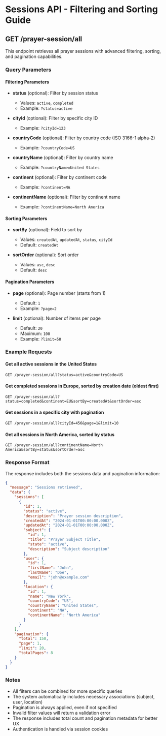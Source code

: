 # Sessions API - Filtering and Sorting Guide

## GET /prayer-session/all

This endpoint retrieves all prayer sessions with advanced filtering, sorting, and pagination capabilities.

### Query Parameters

#### Filtering Parameters

- **status** (optional): Filter by session status
  - Values: `active`, `completed`
  - Example: `?status=active`

- **cityId** (optional): Filter by specific city ID
  - Example: `?cityId=123`

- **countryCode** (optional): Filter by country code (ISO 3166-1 alpha-2)
  - Example: `?countryCode=US`

- **countryName** (optional): Filter by country name
  - Example: `?countryName=United States`

- **continent** (optional): Filter by continent code
  - Example: `?continent=NA`

- **continentName** (optional): Filter by continent name
  - Example: `?continentName=North America`

#### Sorting Parameters

- **sortBy** (optional): Field to sort by
  - Values: `createdAt`, `updatedAt`, `status`, `cityId`
  - Default: `createdAt`

- **sortOrder** (optional): Sort order
  - Values: `asc`, `desc`
  - Default: `desc`

#### Pagination Parameters

- **page** (optional): Page number (starts from 1)
  - Default: `1`
  - Example: `?page=2`

- **limit** (optional): Number of items per page
  - Default: `20`
  - Maximum: `100`
  - Example: `?limit=50`

### Example Requests

#### Get all active sessions in the United States
```
GET /prayer-session/all?status=active&countryCode=US
```

#### Get completed sessions in Europe, sorted by creation date (oldest first)
```
GET /prayer-session/all?status=completed&continent=EU&sortBy=createdAt&sortOrder=asc
```

#### Get sessions in a specific city with pagination
```
GET /prayer-session/all?cityId=456&page=1&limit=10
```

#### Get all sessions in North America, sorted by status
```
GET /prayer-session/all?continentName=North America&sortBy=status&sortOrder=asc
```

### Response Format

The response includes both the sessions data and pagination information:

```json
{
  "message": "Sessions retrieved",
  "data": {
    "sessions": [
      {
        "id": 1,
        "status": "active",
        "description": "Prayer session description",
        "createdAt": "2024-01-01T00:00:00.000Z",
        "updatedAt": "2024-01-01T00:00:00.000Z",
        "subject": {
          "id": 1,
          "title": "Prayer Subject Title",
          "state": "active",
          "description": "Subject description"
        },
        "user": {
          "id": 1,
          "firstName": "John",
          "lastName": "Doe",
          "email": "john@example.com"
        },
        "location": {
          "id": 1,
          "name": "New York",
          "countryCode": "US",
          "countryName": "United States",
          "continent": "NA",
          "continentName": "North America"
        }
      }
    ],
    "pagination": {
      "total": 150,
      "page": 1,
      "limit": 20,
      "totalPages": 8
    }
  }
}
```

### Notes

- All filters can be combined for more specific queries
- The system automatically includes necessary associations (subject, user, location)
- Pagination is always applied, even if not specified
- Invalid filter values will return a validation error
- The response includes total count and pagination metadata for better UX
- Authentication is handled via session cookies
